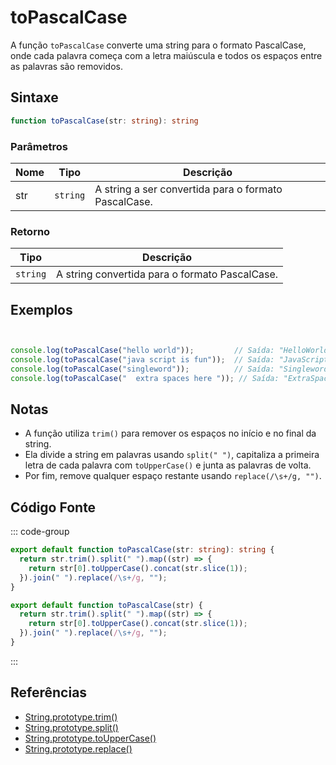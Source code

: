 # toPascalCase

A função `toPascalCase` converte uma string para o formato PascalCase, onde cada palavra começa com a letra maiúscula e todos os espaços entre as palavras são removidos.

## Sintaxe

```typescript
function toPascalCase(str: string): string
```

### Parâmetros

| Nome  | Tipo     | Descrição                                          |
|-------|----------|----------------------------------------------------|
| str   | `string` | A string a ser convertida para o formato PascalCase. |

### Retorno

| Tipo    | Descrição                                      |
|---------|------------------------------------------------|
| `string` | A string convertida para o formato PascalCase.  |

## Exemplos

```typescript


console.log(toPascalCase("hello world"));         // Saída: "HelloWorld"
console.log(toPascalCase("java script is fun"));  // Saída: "JavaScriptIsFun"
console.log(toPascalCase("singleword"));          // Saída: "Singleword"
console.log(toPascalCase("  extra spaces here ")); // Saída: "ExtraSpacesHere"
```

## Notas

- A função utiliza `trim()` para remover os espaços no início e no final da string.
- Ela divide a string em palavras usando `split(" ")`, capitaliza a primeira letra de cada palavra com `toUpperCase()` e junta as palavras de volta.
- Por fim, remove qualquer espaço restante usando `replace(/\s+/g, "")`.

## Código Fonte

::: code-group
```typescript
export default function toPascalCase(str: string): string {
  return str.trim().split(" ").map((str) => {
    return str[0].toUpperCase().concat(str.slice(1));
  }).join(" ").replace(/\s+/g, "");
}
```

```javascript
export default function toPascalCase(str) {
  return str.trim().split(" ").map((str) => {
    return str[0].toUpperCase().concat(str.slice(1));
  }).join(" ").replace(/\s+/g, "");
}
```
::: 

## Referências

- [String.prototype.trim()](https://developer.mozilla.org/pt-BR/docs/Web/JavaScript/Reference/Global_Objects/String/trim)
- [String.prototype.split()](https://developer.mozilla.org/pt-BR/docs/Web/JavaScript/Reference/Global_Objects/String/split)
- [String.prototype.toUpperCase()](https://developer.mozilla.org/pt-BR/docs/Web/JavaScript/Reference/Global_Objects/String/toUpperCase)
- [String.prototype.replace()](https://developer.mozilla.org/pt-BR/docs/Web/JavaScript/Reference/Global_Objects/String/replace)
